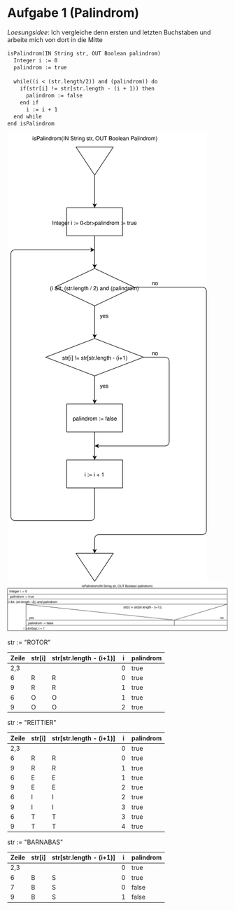 # Aufgabe 1 (Palindrom)

*Loesungsidee*: Ich vergleiche denn ersten und letzten Buchstaben und arbeite
mich von dort in die Mitte

```
isPalindrom(IN String str, OUT Boolean palindrom)
  Integer i := 0
  palindrom := true

  while((i < (str.length/2)) and (palindrom)) do   
    if(str[i] != str[str.length - (i + 1)) then
      palindrom := false
    end if
      i := i + 1
  end while
end isPalindrom
```
![Palindrom Flussdiagramm](./palindromFD.svg)
![Palindrom Struktogramm](./palindromSG.svg)

str := "ROTOR"

|Zeile|str[i]|str[str.length - (i+1)]|i|palindrom|
|---|---|---|---|---|
|2,3|||0|true|
|6|R|R|0|true|
|9|R|R|1|true|
|6|O|O|1|true|
|9|O|O|2|true|

str := "REITTIER"

|Zeile|str[i]|str[str.length - (i+1)]|i|palindrom|
|---|---|---|---|---|
|2,3|||0|true|
|6|R|R|0|true|
|9|R|R|1|true|
|6|E|E|1|true|
|9|E|E|2|true|
|6|I|I|2|true|
|9|I|I|3|true|
|6|T|T|3|true|
|9|T|T|4|true|

str := "BARNABAS"

|Zeile|str[i]|str[str.length - (i+1)]|i|palindrom|
|---|---|---|---|---|
|2,3|||0|true|
|6|B|S|0|true|
|7|B|S|0|false|
|9|B|S|1|false|
